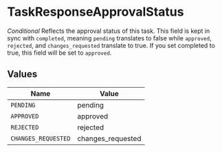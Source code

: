 # TaskResponseApprovalStatus

*Conditional* Reflects the approval status of this task. This field is kept in sync with `completed`, meaning `pending` translates to false while `approved`, `rejected`, and `changes_requested` translate to true. If you set completed to true, this field will be set to `approved`.


## Values

| Name                | Value               |
| ------------------- | ------------------- |
| `PENDING`           | pending             |
| `APPROVED`          | approved            |
| `REJECTED`          | rejected            |
| `CHANGES_REQUESTED` | changes_requested   |